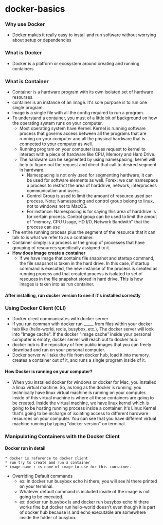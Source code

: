 # docker-basics
### Why use Docker
  * Docker makes it really easy to install and run software without worrying about setup or dependencies
### What is Docker
  * Docker is a platform or ecosystem around creating and running containers
### What is Container
  * Container is a hardware program with its own isolated set of hardware resourses.
  * container is an instance of an image. It's sole purpose is to run one single program.
  * Image is a single file with all the config required to run a program. 
  * To understand a container, you must of a little bit of background on how the operating system runs on your computer. 
    * Most operating system have Kernel. Kernel is running software process that governs access between all the programs that are running on your computer and all the physical hardware that is connected to your computer as well. 
    * Running program on your computer issues request to kernel to interact with a piece of hardware like CPU, Memory and Hard Drive. 
    * The hardware can be segmented by using namespacing; kernel will help to figure out the request and direct that call to desired segment in hardware.
      * Namespacing is not only used for segmenting hardware, it can be used for software elements as well. Forex: we can namespace a process to restrict the area of harddrive, network, interprocess communication and users.
      * Control Group is used to limit the amount of resource used per process. Note; Namespacing and control group belong to linux, not to windows not to MacOS. 
      * For instance: Namespacing is for saying this area of harddrive is for certain process. Control group can be used to limit the amout of "memory, CPU Usage, HD I/O, Network Bandwith" that the process can use
   * The entire running process plus the segment of the resource that it can talk to is what we refer to as a container. 
   * Container simply is a process or the group of processes that have grouping of resources specifically assigned to it.
   * **How does image create a container**
     * If we have image that contains file snapshot and startup command, the file snapshot is taken in the hard drive. In this case, if startup command is executed, the new instance of the process is created as running process and that created process is isolated to set of resouces in the file snapshot stored in hard drive. This is how images is taken into as run container. 
#### After installing, run docker version to see if it's installed correctly
### Using Docker Client (CLI)
  * Docker client communicates with docker server
  * If you run comman with docker run _____ from files within your docker hub like (hello-world, redis, busybox, etc.), The docker server will look into "Image cache". If the docker "image cache" inside your personal computer is empty, docker server will reach out to docker hub. 
  * docker hub is the repository of free public images that you can freely download and run on your personal computer. 
  * Docker server will take the file from docker hub, load it into memory, creates a container out of it, and runs a single program inside of it. 
#### How Docker is running on your computer?
  * When you installed docker for windows or docker for Mac, you installed a linux virtual machine. So, as long as the docker is running, you technically have linux virtual machine is running on your computer. Inside of this virtual machine is where all those containers are going to be created. Inside the virtual machine, we have linux kernel which is going to be hosting running process inside a container. It's Linux Kernel that's going to be incharge of isolating access to different hardware resources on your computer. You can see that you have different virtual machine running by typing "docker version" on terminal. 
### Manipulating Containers with the Docker Client 
#### Docker run in detail
    * docker is reference to docker client
    * run try to create and run a container
    * image name : is name of image to use for this container. 
  * Overriding Default commands
    * ex: In docker run busybox echo hi there; you will see hi there printed on your terminal.
    * Whatever default command is included inside of the image is not going to be executed.
    * ex: docker run busybox ls and docker run busybox echo hi there works fine but docker run hello-world doesn't even though it is part of docker hub because ls and echo executable are somewhere inside the folder of busybox
